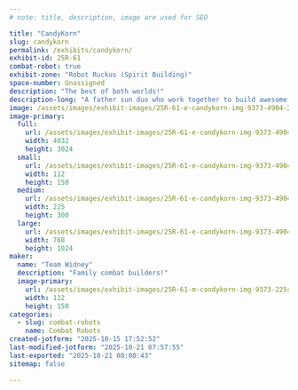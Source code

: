 ```yaml
---
# note: title, description, image are used for SEO

title: "CandyKorn"
slug: candykorn
permalink: /exhibits/candykorn/
exhibit-id: 25R-61
combat-robot: true
exhibit-zone: "Robot Ruckus (Spirit Building)"
space-number: Unassigned
description: "The best of both worlds!"
description-long: "A father sun duo who work together to build awesome bots!"
image: /assets/images/exhibit-images/25R-61-e-candykorn-img-9373-4904-225x300.jpg
image-primary: 
  full:
    url: /assets/images/exhibit-images/25R-61-e-candykorn-img-9373-4904-full.jpg
    width: 4032
    height: 3024
  small:
    url: /assets/images/exhibit-images/25R-61-e-candykorn-img-9373-4904-112x150.jpg
    width: 112
    height: 150
  medium:
    url: /assets/images/exhibit-images/25R-61-e-candykorn-img-9373-4904-225x300.jpg
    width: 225
    height: 300
  large:
    url: /assets/images/exhibit-images/25R-61-e-candykorn-img-9373-4904-768x1024.jpg
    width: 768
    height: 1024
maker: 
  name: "Team Widney"
  description: "Family combat builders!"
  image-primary:
    url: /assets/images/exhibit-images/25R-61-m-candykorn-img-9373-225x300.jpg
    width: 112
    height: 150
categories: 
  - slug: combat-robots
    name: Combat Robots
created-jotform: "2025-10-15 17:52:52"
last-modified-jotform: "2025-10-21 07:57:55"
last-exported: "2025-10-21 08:00:43"
sitemap: false

---
```

